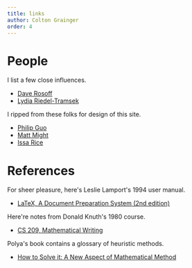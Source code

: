 ```yaml
---
title: links
author: Colton Grainger
order: 4
---
```


# People

I list a few close influences.
+ [Dave Rosoff](http://www.collegeofidaho.edu/directory/dave-w-rosoff-phd)
+ [Lydia Riedel-Tramsek](http://www.sonnwendhof.de/)

I ripped from these folks for design of this site.
+ [Philip Guo](http://pgbovine.net/)
+ [Matt Might](http://matt.might.net/)
+ [Issa Rice](http://issarice.com)

# References

For sheer pleasure, here's Leslie Lamport's 1994 user manual.
- [LaTeX, A Document Preparation System (2nd edition)](https://www.amazon.com/LaTeX-Document-Preparation-System-2nd/dp/0201529831)

Here're notes from Donald Knuth's 1980 course.
- [CS 209, Mathematical Writing](http://jmlr.csail.mit.edu/reviewing-papers/knuth_mathematical_writing.pdf)

Polya's book contains a glossary of heuristic methods. 
- [How to Solve it: A New Aspect of Mathematical Method](https://notendur.hi.is/hei2/teaching/Polya_HowToSolveIt.pdf) 

